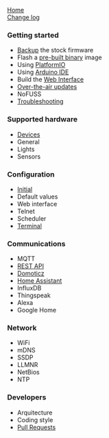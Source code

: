 [Home](Home)  
[Change log](https://github.com/xoseperez/espurna/blob/master/CHANGELOG.md)

### Getting started
* [Backup](Backup) the stock firmware
* Flash a [pre-built binary](Binaries) image
* Using [PlatformIO](PlatformIO)
* Using [Arduino IDE](ArduinoIDE)
* Build the [Web Interface](WebInterface)
* [Over-the-air updates](OTA)
* NoFUSS
* [Troubleshooting](Troubleshooting)

### Supported hardware
* [Devices](Hardware)
* General
* Lights
* Sensors

### Configuration
* [Initial](Configuration)
* Default values
* Web interface
* Telnet
* Scheduler
* [Terminal](Terminal)

### Communications
* MQTT
* [REST API](RESTAPI)
* [Domoticz](Domoticz)
* [Home Assistant](HomeAssistant)
* InfluxDB
* Thingspeak
* Alexa
* Google Home

### Network
* WiFi
* mDNS
* SSDP
* LLMNR
* NetBios
* NTP

### Developers
* Arquitecture
* Coding style
* [Pull Requests](PullRequests)
